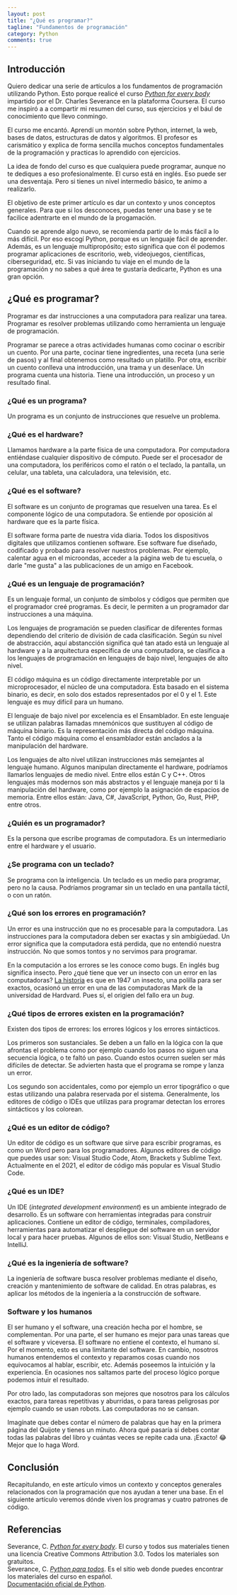 ```yaml
---
layout: post
title: "¿Qué es programar?"
tagline: "Fundamentos de programación"
category: Python
comments: true
---
```



## Introducción  
Quiero dedicar una serie de artículos a los fundamentos de programación utilizando Python. Esto porque realicé el curso *[Python for every body](https://www.coursera.org/specializations/python)* impartido por el Dr. Charles Severance en la plataforma Coursera. El curso me inspiró a a compartir mi resumen del curso, sus ejercicios y el bául de conocimiento que llevo conmingo.  

El curso me encantó. Aprendí un montón sobre Python, internet, la web, bases de datos, estructuras de datos y algoritmos. El profesor es carismático y explica de forma sencilla muchos conceptos fundamentales de la programación y practicas lo aprendido con ejercicios.  

La idea de fondo del curso es que cualquiera puede programar, aunque no te dediques a eso profesionalmente. El curso está en inglés. Eso puede ser una desventaja. Pero si tienes un nivel intermedio básico, te animo a realizarlo.  

El objetivo de este primer artículo es dar un contexto y unos conceptos generales. Para que si los desconoces, puedas tener una base y se te facilice adentrarte en el mundo de la progamación.  

Cuando se aprende algo nuevo, se recomienda partir de lo más fácil a lo más difícil. Por eso escogí Python, porque es un lenguaje fácil de aprender. Además, es un lenguaje multipropósito; esto significa que con él podemos programar aplicaciones de escritorio, web, videojuegos, científicas, ciberseguridad, etc. Si vas iniciando tu viaje en el mundo de la programación y no sabes a qué área te gustaría dedicarte, Python es una gran opción.  

<p style="text-align: center;">
<i class="fab fa-python" style='font-size:40px;color: #159957;'></i> 
</p>

## ¿Qué es programar?  
Programar es dar instrucciones a una computadora para realizar una tarea. Programar es resolver problemas utilizando como herramienta un lenguaje de programación.  

Programar se parece a otras actividades humanas como cocinar o escribir un cuento. Por una parte, cocinar tiene ingredientes, una receta (una serie de pasos) y al final obtenemos como resultado un platillo. Por otra, escribir un cuento conlleva una introducción, una trama y un desenlace. Un programa cuenta una historia. Tiene una introducción, un proceso y un resultado final.  

### ¿Qué es un programa?  
Un programa es un conjunto de instrucciones que resuelve un problema. 

### ¿Qué es el hardware?  
Llamamos hardware a la parte física de una computadora. Por computadora entiéndase cualquier dispositivo de cómputo. Puede ser el procesador de una computadora, los periféricos como el ratón o el teclado, la pantalla, un celular, una tableta, una calculadora, una televisión, etc.  

### ¿Qué es el software?  
El software es un conjunto de programas que resuelven una tarea. Es el componente lógico de una computadora. Se entiende por oposición al hardware que es la parte física.  

El software forma parte de nuestra vida diaria. Todos los dispositivos digitales que utilizamos contienen software. Ese software fue diseñado, codificado y probado para resolver nuestros problemas. Por ejemplo, calentar agua en el microondas, acceder a la página web de tu escuela, o darle "me gusta" a las publicaciones de un amigo en Facebook.  

### ¿Qué es un lenguaje de programación?  
Es un lenguaje formal, un conjunto de símbolos y códigos que permiten que el programador creé programas. Es decir, le permiten a un programador dar instrucciones a una máquina.  

Los lenguajes de programación se pueden clasificar de diferentes formas dependiendo del criterio de división de cada clasificación. Según su nivel de abstracción, aquí abstancción significa qué tan atado está un lenguaje al hardware y a la arquitectura específica de una computadora, se clasifica a los lenguajes de programación en lenguajes de bajo nivel, lenguajes de alto nivel.  

El código máquina es un código directamente interpretable por un microprocesador, el núcleo de una computadora. Esta basado en el sistema binario, es decir, en solo dos estados representados por el 0 y el 1. Este lenguaje es muy difícil para un humano.  

El lenguaje de bajo nivel por excelencia es el Ensamblador. En este lenguaje se utilizan palabras llamadas mnemónicos que sustituyen al código de máquina binario. Es la representación más directa del código máquina. Tanto el código máquina como el ensamblador están anclados a la manipulación del hardware.  

Los lenguajes de alto nivel utilizan instrucciones más semejantes al lenguaje humano. Algunos manipulan directamente el hardware, podríamos llamarlos lenguajes de medio nivel. Entre ellos están C y C++. Otros lenguajes más modernos son más abstractos y el lenguaje maneja por ti la manipulación del hardware, como por ejemplo la asignación de espacios de memoria. Entre ellos están: Java, C#, JavaScript, Python, Go, Rust, PHP, entre otros.  

### ¿Quién es un programador?  
Es la persona que escribe programas de computadora. Es un intermediario entre el hardware y el usuario.  

### ¿Se programa con un teclado?  
Se programa con la inteligencia. Un teclado es un medio para programar, pero no la causa. Podríamos programar sin un teclado en una pantalla táctil, o con un ratón.  

### ¿Qué son los errores en programación?  
Un error es una instrucción que no es procesable para la computadora. Las instrucciones para la computadora deben ser exactas y sin ambigüedad. Un error significa que la computadora está perdida, que no entendió nuestra instrucción. No que somos tontos y no servimos para programar.  

En la computación a los errores se les conoce como bugs. En inglés bug significa insecto. Pero ¿qué tiene que ver un insecto con un error en las computadoras? [La historia](https://computerhoy.com/noticias/software/que-es-bug-51858#:~:text=Bug%20significa%20insecto%2C%20literalmente.,mal%20funcionamiento%20de%20un%20aparato.) es que en 1947 un insecto, una polilla para ser exactos, ocasionó un error en una de las computadoras Mark de la universidad de Hardvard. Pues sí, el origien del fallo era un *bug*.

### ¿Qué tipos de errores existen en la programación?  
Existen dos tipos de errores: los errores lógicos y los errores sintácticos.  

Los primeros son sustanciales. Se deben a un fallo en la lógica con la que afrontas el problema como por ejemplo cuando los pasos no siguen una secuencia lógica, o te faltó un paso. Cuando estos ocurren suelen ser más difíciles de detectar. Se advierten hasta que el programa se rompe y lanza un error.  

Los segundo son accidentales, como por ejemplo un error tipográfico o que estas utilizando una palabra reservada por el sistema. Generalmente, los editores de código o IDEs que utilizas para programar detectan los errores sintácticos y los colorean. 

### ¿Qué es un editor de código?  
Un editor de código es un software que sirve para escribir programas, es como un Word pero para los programadores. Algunos editores de código que puedes usar son: Visual Studio Code, Atom, Brackets y Sublime Text. Actualmente en el 2021, el editor de código más popular es Visual Studio Code. 

### ¿Qué es un IDE?  
Un IDE (*integrated development environment*) es un ambiente integrado de desarrollo. Es un software con herramientas integradas para construir aplicaciones. Contiene un editor de código, terminales, compiladores, herramientas para automatizar el despliegue del software en un servidor local y para hacer pruebas. Algunos de ellos son: Visual Studio, NetBeans e IntelliJ.  

### ¿Qué es la ingeniería de software?  
La ingeniería de software busca resolver problemas mediante el diseño, creación y mantenimiento de software de calidad. En otras palabras, es aplicar los métodos de la ingeniería a la construcción de software.  

### Software y los humanos  
El ser humano y el software, una creación hecha por el hombre, se complementan. Por una parte, el ser humano es mejor para unas tareas que el software y viceversa. El software no entiene el contexto, el humano sí. Por el momento, esto es una limitante del software. En cambio, nosotros humanos entendemos el contexto y reparamos cosas cuando nos equivocamos al hablar, escribir, etc. Además poseemos la intuición y la experiencia. En ocasiones nos saltamos parte del proceso lógico porque podemos intuir el resultado.  

Por otro lado, las computadoras son mejores que nosotros para los cálculos exactos, para tareas repetitivas y aburridas, o para tareas peligrosas por ejemplo cuando se usan robots. Las computadoras no se cansan.  

Imagínate que debes contar el número de palabras que hay en la primera página del Quijote y tienes un minuto. Ahora qué pasaría si debes contar todas las palabras del libro y cuántas veces se repite cada una. ¡Exacto! 😂 Mejor que lo haga Word.  

## Conclusión
Recapitulando, en este artículo vimos un contexto y conceptos generales relacionados con la programación que nos ayudan a tener una base. En el siguiente artículo veremos dónde viven los programas y cuatro patrones de código.  

## Referencias
Severance, C. *[Python for every body](https://www.coursera.org/specializations/python)*. El curso y todos sus materiales tienen una licencia Creative Commons Attribution 3.0. Todos los materiales son gratuitos.  
Severance, C. *[Python para todos](https://es.py4e.com/)*. Es el sitio web donde puedes encontrar los materiales del curso en español.  
[Documentación oficial de Python](https://www.python.org/doc/).
